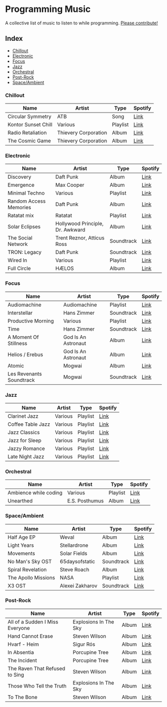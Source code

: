 # Programming Music

A collective list of music to listen to while programming. [Please contribute!](https://github.com/mariusschulz/programming-music/blob/master/CONTRIBUTING.md)

## Index

- [Chillout](#chillout)
- [Electronic](#electronic)
- [Focus](#focus)
- [Jazz](#jazz)
- [Orchestral](#orchestral)
- [Post-Rock](#post-rock)
- [Space/Ambient](#spaceambient)

### Chillout

| Name | Artist | Type | Spotify |
|---|---|---|---|
| Circular Symmetry | ATB | Song | [Link](https://open.spotify.com/track/7CR0lIrkxYmHThUbqluw9J) |
| Kontor Sunset Chill | Various | Playlist | [Link](https://open.spotify.com/user/1124518175/playlist/3D3jROkbtVUzRdWwH7Khnw) |
| Radio Retaliation | Thievery Corporation | Album | [Link](https://open.spotify.com/album/7JK0l9nae3EcV6C1lz4LlG) |
| The Cosmic Game | Thievery Corporation | Album | [Link](https://open.spotify.com/album/3x31ejKrrjJWXGd6ftaSNu) |

### Electronic

| Name | Artist | Type | Spotify |
|---|---|---|---|
| Discovery | Daft Punk | Album | [Link](https://open.spotify.com/album/2noRn2Aes5aoNVsU6iWThc) |
| Emergence | Max Cooper | Album | [Link](https://open.spotify.com/album/26vmJ6CjPxYWYYa2B4d9my) |
| Minimal Techno | Various | Playlist | [Link](https://open.spotify.com/user/alekzanther/playlist/0B3WoheGNqol1B69LM9Y8n) |
| Random Access Memories | Daft Punk | Album | [Link](https://open.spotify.com/album/4m2880jivSbbyEGAKfITCa) |
| Ratatat mix | Ratatat | Playlist | [Link](https://open.spotify.com/user/ciroivan227/playlist/1eLgUY4BFj7f96z10womVL) |
| Solar Eclipses | Hollywood Principle, Dr. Awkward | Album | [Link](https://open.spotify.com/album/2PGeNYKwJPCfImBFA1CcC8) |
| The Social Network | Trent Reznor, Atticus Ross | Soundtrack | [Link](https://open.spotify.com/album/1ijkFiMeHopKkHyvQCWxUa) |
| TRON: Legacy | Daft Punk | Soundtrack | [Link](https://open.spotify.com/album/40EZGFRJY2R43IPiOnFelG) |
| Wired In | Various | Playlist | [Link](https://open.spotify.com/user/tomzorzhu/playlist/6FBP8geEcJX2lYnsVxfvYl) |
| Full Circle | HÆLOS | Album | [Link](https://open.spotify.com/album/3kE0d3eZX1EjoWMeHQTvXQ) |

### Focus

| Name | Artist | Type | Spotify |
|---|---|---|---|
| Audiomachine | Audiomachine | Playlist | [Link](https://open.spotify.com/artist/5F4ObszoeVebqtc0B3XqJa) |
| Interstellar | Hans Zimmer | Soundtrack | [Link](https://open.spotify.com/album/5OVGwMCexoHavOar6v4al5)
| Productive Morning | Various | Playlist | [Link](https://open.spotify.com/user/spotify/playlist/37i9dQZF1DX6T5dWVv97mp) |
| Time | Hans Zimmer | Soundtrack | [Link](https://open.spotify.com/track/6ZFbXIJkuI1dVNWvzJzown) |
| A Moment Of Stillness  | God Is An Astronaut | Album | [Link](https://open.spotify.com/album/1eVrXeDRsZQFM4DtSbUzKr) |
| Helios / Erebus  | God Is An Astronaut | Album | [Link](https://open.spotify.com/album/6NEwj8hlw0b7U3jd6vHRg3) |
| Atomic  | Mogwai | Album | [Link](https://open.spotify.com/album/56tg3CAAd9JZhzQZsYoC2c) |
| Les Revenants Soundtrack  | Mogwai | Soundtrack | [Link](https://open.spotify.com/album/7znNGZ8iNfLJ41IxEWYJHp) |

### Jazz

| Name | Artist | Type | Spotify |
|---|---|---|---|
| Clarinet Jazz | Various | Playlist | [Link](https://open.spotify.com/user/121195779/playlist/7EXxC5Z6iHbZzqiIw4uiOG) |
| Coffee Table Jazz | Various | Playlist | [Link](https://open.spotify.com/user/spotify/playlist/37i9dQZF1DWVqfgj8NZEp1) |
| Jazz Classics | Various | Playlist | [Link](https://open.spotify.com/user/spotify/playlist/37i9dQZF1DXbITWG1ZJKYt) |
| Jazz for Sleep | Various | Playlist | [Link](https://open.spotify.com/user/spotify/playlist/37i9dQZF1DXa1rZf8gLhyz) |
| Jazzy Romance | Various | Playlist | [Link](https://open.spotify.com/user/spotify/playlist/37i9dQZF1DWTbzY5gOVvKd) |
| Late Night Jazz | Various | Playlist | [Link](https://open.spotify.com/user/spotify/playlist/37i9dQZF1DX4wta20PHgwo) |

### Orchestral

| Name | Artist | Type | Spotify |
|---|---|---|---|
| Ambience while coding | Various | Playlist | [Link](https://open.spotify.com/user/resalire/playlist/3Z8uzEtTyX2qmpXX4ZXV7p) |
| Unearthed | E.S. Posthumus | Album | [Link](https://open.spotify.com/album/5dO8FBozMXBNXRwuGbYt12) |

### Space/Ambient

| Name | Artist | Type | Spotify |
|---|---|---|---|
| Half Age EP | Weval | Album | [Link](https://open.spotify.com/album/1hDdP4atpaoKA5OE8ETG1u) |
| Light Years | Stellardrone | Album | [Link](https://open.spotify.com/album/6uQHo7feNU73mKn8X69pwk) |
| Movements | Solar Fields | Album | [Link](https://open.spotify.com/album/26sqA3KtarBkOXvR33FNQs) |
| No Man's Sky OST | 65daysofstatic | Soundtrack | [Link](https://open.spotify.com/album/0CkuFPWCLJjCAEKy0dce40) |
| Spiral Revelation | Steve Roach | Album | [Link](https://open.spotify.com/album/0t7qmuEWN8vtKOJEqzm5T6) |
| The Apollo Missions | NASA | Playlist | [Link](https://open.spotify.com/album/3uC3GbmL0BaTIFnrpByd0D) |
| X3 OST | Alexei Zakharov | Soundtrack | [Link](https://open.spotify.com/artist/0V2HC7qeeg8gpoO8cs7ZZX) |

### Post-Rock

| Name | Artist | Type | Spotify |
|---|---|---|---|
| All of a Sudden I Miss Everyone | Explosions In The Sky | Album | [Link](https://open.spotify.com/album/1hXFXoYkWp7Jbzc2nwhvub) |
| Hand Cannot Erase | Steven Wilson | Album | [Link](https://open.spotify.com/album/30ibtgslgzmMRbQnWl9LTy) |
| Hvarf - Heim | Sigur Rós | Album | [Link](https://open.spotify.com/album/28WGXFGJNfTHxUoIsnIYVn) |
| In Absentia | Porcupine Tree | Album | [Link](https://open.spotify.com/album/2dAYkfqPYzOTDNxDDVP2vi) |
| The Incident | Porcupine Tree | Album | [Link](https://open.spotify.com/album/4yUOsJbwypC2JrpXZ3eO7p) |
| The Raven That Refused to Sing | Steven Wilson | Album | [Link](https://open.spotify.com/album/62sXcCLmRTvVrmOOsuHGiJ) |
| Those Who Tell the Truth | Explosions In The Sky | Album | [Link](https://open.spotify.com/album/0HxOFNk6NIHydHAer8y01M) |
| To The Bone | Steven Wilson | Album | [Link](https://open.spotify.com/album/37lL4QxxvHJ3SxFH2KtkDD) |
